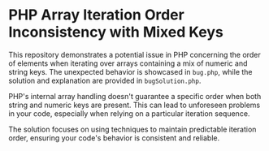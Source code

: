 # PHP Array Iteration Order Inconsistency with Mixed Keys

This repository demonstrates a potential issue in PHP concerning the order of elements when iterating over arrays containing a mix of numeric and string keys. The unexpected behavior is showcased in `bug.php`, while the solution and explanation are provided in `bugSolution.php`. 

PHP's internal array handling doesn't guarantee a specific order when both string and numeric keys are present. This can lead to unforeseen problems in your code, especially when relying on a particular iteration sequence.

The solution focuses on using techniques to maintain predictable iteration order, ensuring your code's behavior is consistent and reliable.